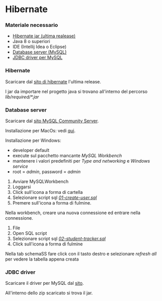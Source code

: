 # Hibernate

### Materiale necessario
- [Hibernate jar (ultima realease)](#hibernate)
- Java 8 o superiori
- IDE (Intellij Idea o Eclipse)
- [Database server (MySQL)](#database-server)
- [JDBC driver per MySQL](#jdbc-driver)

### Hibernate

Scaricare dal [sito di hibernate](https://hibernate.org/orm) l'ultima release.

I jar da importare nel progetto java si trovano all'interno del percorso *lib/required/\*.jar*

### Database server

Scaricare dal [sito MySQL Community Server](https://dev.mysql.com/downloads/mysql).

Installazione per MacOs: vedi [qui](http://dev.mysql.com/doc/refman/5.7/en/osx-installation.html).

Installazione per Windows: 
- developer default
- execute sul pacchetto mancante *MySQL Workbench*
- mantenere i valori predefiniti per *Type and networking* e *Windows service*
- root = *admin*, password = *admin*

1. Avviare MySQLWorkbench
2. Loggarsi
3. Click sull'icona a forma di cartella
4. Selezionare script sql [*01-create-user.sql*](https://github.com/parez93/GdS-Reply/tree/master/Hibernate/config/scripts/01-create-user.sql)
5. Premere sull'icona a forma di fulmine.

Nella workbench, creare una nuova connessione ed entrare nella connessione.

1. File
2. Open SQL script
3. Selezionare script sql [*02-student-tracker.sql*](https://github.com/parez93/GdS-Reply/tree/master/Hibernate/config/scripts/02-student-tracker.sql)
4. Click sull'icona a forma di fulmine

Nella tab schemaSS fare click con il tasto destro e selezionare *refresh all* per vedere la tabella appena creata

### JDBC driver

Scaricare il driver per MySQL dal [sito](https://dev.mysql.com/downloads/connector/j).

All'interno dello zip scaricato si trova il jar.
